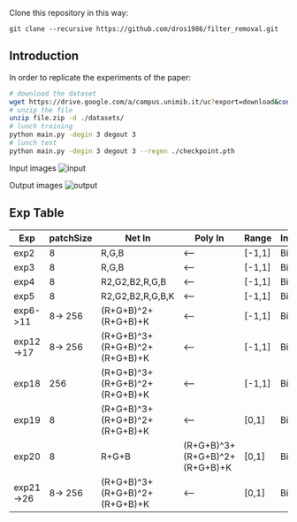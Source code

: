 Clone this repository in this way:

```git
git clone --recursive https://github.com/dros1986/filter_removal.git
```
## Introduction
In order to replicate the experiments of the paper:

```bash
# download the dataset
wget https://drive.google.com/a/campus.unimib.it/uc?export=download&confirm=XAOn&id=1vvLAO__opCjgLfRjAjW3WPWJHNiiVLbs
# unzip the file
unzip file.zip -d ./datasets/
# lunch training
python main.py -degin 3 degout 3
# lunch test
python main.py -degin 3 degout 3 --regen ./checkpoint.pth
```

Input images
![input](https://github.com/dros1986/filter_removal/blob/master/images/input.png)

Output images
![output](https://github.com/dros1986/filter_removal/blob/master/images/output.png)

## Exp Table
| Exp       | patchSize | Net In | Poly In | Range | Interpolation | TanH | ReLU |
| --------- | --------- | ------ | ------- | ----- | ------------- | ---- | ---- |
| exp2      | 8       | R,G,B                           | <-- | [-1,1] | Bilinear | Y | Y |
| exp3      | 8       | R,G,B                           | <-- | [-1,1] | Bilinear | N | Y |
| exp4      | 8       | R2,G2,B2,R,G,B                  | <-- | [-1,1] | Bilinear | N | Y |
| exp5      | 8       | R2,G2,B2,R,G,B,K                | <-- | [-1,1] | Bilinear | N | Y |
| exp6->11  | 8-> 256 | (R+G+B)^2+(R+G+B)+K             | <-- | [-1,1] | Bilinear | N | Y |
| exp12->17 | 8-> 256 | (R+G+B)^3+(R+G+B)^2+(R+G+B)+K   | <-- | [-1,1] | Bilinear | N | Y |
| exp18     | 256     | (R+G+B)^3+(R+G+B)^2+(R+G+B)+K   | <-- | [-1,1] | Bilinear | N | N |
| exp19     | 8       | (R+G+B)^3+(R+G+B)^2+(R+G+B)+K   | <-- | [0,1]  | Bilinear | N | N |
| exp20     | 8       | R+G+B | (R+G+B)^3+(R+G+B)^2+(R+G+B)+K | [0,1]  | Bilinear | N | N |
| exp21->26 | 8-> 256 | (R+G+B)^3+(R+G+B)^2+(R+G+B)+K   | <-- | [0,1]  | Bilinear | N | N |

